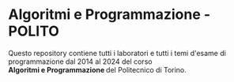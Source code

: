 # Algoritmi e Programmazione - POLITO
Questo repository contiene tutti i laboratori e tutti i temi d'esame di programmazione dal 2014 al 2024 del corso </br><b>Algoritmi e Programmazione </b> del Politecnico di Torino.

